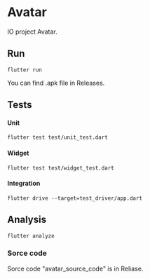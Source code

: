 # Avatar

IO project Avatar.

## Run
```
flutter run
```
You can find .apk file in Releases.

## Tests

#### Unit
```
flutter test test/unit_test.dart 
```
#### Widget
```
flutter test test/widget_test.dart 
```
#### Integration
```
flutter drive --target=test_driver/app.dart 
```

## Analysis
```
flutter analyze  
```

### Sorce code

Sorce code "avatar_source_code" is in Reliase.
